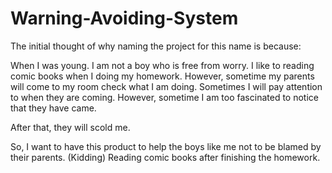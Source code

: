 # Warning-Avoiding-System

The initial thought of why naming the project for this name is because:

When I was young. I am not a boy who is free from worry. I like to reading comic books when I doing my homework.
However, sometime my parents will come to my room check what I am doing. Sometimes I will pay attention to when they are coming. However, sometime I am too fascinated to notice that they have came. 

After that, they will scold me.

So, I want to have this product to help the boys like me not to be blamed by their parents. (Kidding) 
Reading comic books after finishing the homework. 
